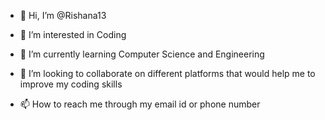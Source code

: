 - 👋 Hi, I’m @Rishana13
- 👀 I’m interested in Coding
- 🌱 I’m currently learning Computer Science and Engineering 
- 💞️ I’m looking to collaborate on different platforms that would help me to improve my coding skills

- 📫 How to reach me through my email id or phone number

<!---
Rishana13/Rishana13 is a ✨ special ✨ repository because its `README.md` (this file) appears on your GitHub profile.
You can click the Preview link to take a look at your changes.
--->
